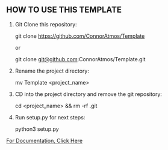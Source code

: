 
## HOW TO USE THIS TEMPLATE ##


1. Git Clone this repository:

    git clone https://github.com/ConnorAtmos/Template

    or

    git clone git@github.com:ConnorAtmos/Template.git


2. Rename the project directory:

    mv Template <project_name>


3. CD into the project directory and remove the git repository:

    cd <project_name> && rm -rf .git


4. Run setup.py for next steps:

    python3 setup.py



[For Documentation, Click Here](docs/DOCS.md)

